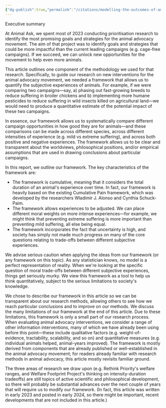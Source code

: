 ```yaml
---
{"dg-publish":true,"permalink":"/citations/modelling-the-outcomes-of-animal-welfare-interventions-animal-ask/","tags":["#wild_animals"],"created":"2025-10-23T17:42:46.216+01:00","updated":"2025-10-23T19:20:34.057+01:00"}
---
```


Executive summary

At Animal Ask, we spent most of 2023 conducting prioritisation research to identify the most promising goals and strategies for the animal advocacy movement. The aim of that project was to identify goals and strategies that could be more impactful than the current leading campaigns (e.g. cage-free campaigns). If we succeed, we can unlock new opportunities for the movement to help even more animals.

This article outlines one component of the methodology we used for that research. Specifically, to guide our research on new interventions for the animal advocacy movement, we needed a framework that allows us to quantify the subjective experiences of animals. For example, if we were comparing two campaigns—say, a) phasing out fast-growing breeds to reduce suffering in broiler chickens and b) implementing more humane pesticides to reduce suffering in wild insects killed on agricultural land—we would need to produce a quantitative estimate of the potential impact of these two campaigns.

In essence, our framework allows us to systematically compare different campaign opportunities in how good they are for animals—and these comparisons can be made across different species, across different intensities of experience (e.g. mild vs extreme suffering), and across both positive and negative experiences. The framework allows us to be clear and transparent about the worldviews, philosophical positions, and/or empirical assumptions that are used in drawing conclusions about particular campaigns.

In this report, we outline our framework. The key characteristics of the framework are:

- The framework is cumulative, meaning that it considers the total duration of an animal's experience over time. In fact, our framework is heavily based on the existing Cumulative Pain framework, which was developed by the researchers Wladimir J. Alonso and Cynthia Schuck-Paim.
- The framework allows experiences to be adjusted. We can place different moral weights on more intense experiences—for example, we might think that preventing extreme suffering is more important than preventing mild suffering, all else being equal.
- The framework incorporates the fact that uncertainty is high, and society has simply not made much progress on many of the core questions relating to trade-offs between different subjective experiences.

We advise serious caution when applying the ideas from our framework (or any framework on this topic). As any statistician knows, no model is a perfect representation of reality. When we're looking at the specific question of moral trade-offs between different subjective experiences, things get seriously murky. We view this framework as a tool to help us think quantitatively, subject to the serious limitations to society's knowledge.

We chose to describe our framework in this article so we can be transparent about our research methods, allowing others to see how we reach particular conclusions and to improve on our methods. We discuss the many limitations of our framework at the end of this article. Due to these limitations, this framework is only a small part of our research process. When evaluating animal advocacy interventions, we consider a range of other information interventions, many of which we have already been using before this point—these include qualitative factors (e.g. weight-of-evidence, tractability, scalability, and so on) and quantitative measures (e.g. individual animals helped, animal-years improved). The framework is mostly derived from components that are already published or well-established in the animal advocacy movement; for readers already familiar with research methods in animal advocacy, this article mostly revisits familiar ground.

The three areas of research we draw upon (e.g. Rethink Priority's welfare ranges, and Welfare Footprint Project's thinking on intensity-duration tradeoffs) are still topics of active scientific and philosophical development, so there will probably be substantial advances over the next couple of years that will require us to modify our framework. (In fact, this article was written in early 2023 and posted in early 2024, so there might be important, recent developments that are not included in this article.)